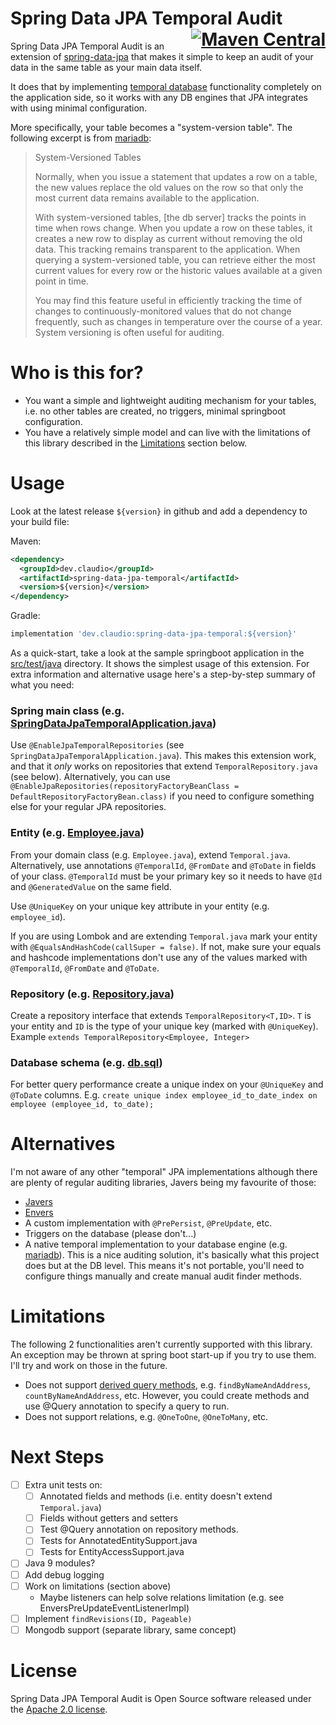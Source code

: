 # Spring Data JPA Temporal Audit <div style="float:right"> [![Maven Central](https://img.shields.io/maven-central/v/dev.claudio/spring-data-jpa-temporal.svg?label=Maven%20Central&color=success)](https://search.maven.org/search?q=g:%22dev.claudio%22%20AND%20a:%22spring-data-jpa-temporal%22) </div>


Spring Data JPA Temporal Audit is an extension of [spring-data-jpa](https://github.com/spring-projects/spring-data-jpa) that makes it simple to keep an audit of your data in the same table as your main data itself.

It does that by implementing [temporal database](https://en.wikipedia.org/wiki/Temporal_database) functionality completely on the application side, so it works with any DB engines that JPA integrates with using minimal configuration.

More specifically, your table becomes a "system-version table". The following excerpt is from [mariadb](https://mariadb.com/docs/appdev/temporal-tables/#application-time-period-tables):

> System-Versioned Tables
>
> Normally, when you issue a statement that updates a row on a table, the new values replace the old values on the row so that only the most current data remains available to the application.
>
> With system-versioned tables, [the db server] tracks the points in time when rows change. When you update a row on these tables, it creates a new row to display as current without removing the old data. This tracking remains transparent to the application.
> When querying a system-versioned table, you can retrieve either the most current values for every row or the historic values available at a given point in time.
>
> You may find this feature useful in efficiently tracking the time of changes to continuously-monitored values that do not change frequently, such as changes in temperature over the course of a year. System versioning is often useful for auditing.

# Who is this for?

- You want a simple and lightweight auditing mechanism for your tables, i.e. no other tables are created, no triggers, minimal springboot configuration.
- You have a relatively simple model and can live with the limitations of this library described in the [Limitations](#Limitations) section below.

# Usage

Look at the latest release `${version}` in github and add a dependency to your build file:

Maven:
```xml
<dependency>
  <groupId>dev.claudio</groupId>
  <artifactId>spring-data-jpa-temporal</artifactId>
  <version>${version}</version>
</dependency>
```

Gradle:
```groovy
implementation 'dev.claudio:spring-data-jpa-temporal:${version}'
```

As a quick-start, take a look at the sample springboot application in the [src/test/java](src/test/java) directory. It shows the simplest usage of this extension. For extra information and alternative usage here's a step-by-step summary of what you need:

### Spring main class (e.g. [SpringDataJpaTemporalApplication.java](src/test/java/dev/claudio/jpatemporal/SpringDataJpaTemporalApplication.java))

Use `@EnableJpaTemporalRepositories` (see `SpringDataJpaTemporalApplication.java`).
This makes this extension work, and that it _only_ works on repositories that extend `TemporalRepository.java` (see below).
Alternatively, you can use `@EnableJpaRepositories(repositoryFactoryBeanClass = DefaultRepositoryFactoryBean.class)` if you need to configure something else for your regular JPA repositories.

### Entity (e.g. [Employee.java](src/test/java/dev/claudio/jpatemporal/domain/Employee.java))

From your domain class (e.g. `Employee.java`), extend `Temporal.java`. Alternatively, use annotations `@TemporalId`, `@FromDate` and `@ToDate` in fields of your class.
   `@TemporalId` must be your primary key so it needs to have `@Id` and `@GeneratedValue` on the same field.

Use `@UniqueKey` on your unique key attribute in your entity (e.g. `employee_id`).

If you are using Lombok and are extending `Temporal.java` mark your entity with `@EqualsAndHashCode(callSuper = false)`.
   If not, make sure your equals and hashcode implementations don't use any of the values marked with `@TemporalId`, `@FromDate` and `@ToDate`.

### Repository (e.g. [Repository.java](src/test/java/dev/claudio/jpatemporal/repository/Repository.java))

Create a repository interface that extends `TemporalRepository<T,ID>`. `T` is your entity and `ID` is the type of your unique key (marked with `@UniqueKey`).
   Example `extends TemporalRepository<Employee, Integer>`

### Database schema (e.g. [db.sql](src/test/resources/db.sql))

For better query performance create a unique index on your `@UniqueKey` and `@ToDate` columns. E.g. `create unique index employee_id_to_date_index on employee (employee_id, to_date);`

# Alternatives

I'm not aware of any other "temporal" JPA implementations although there are plenty of regular auditing libraries, Javers being my favourite of those:

- [Javers](https://github.com/javers/javers)
- [Envers](https://github.com/spring-projects/spring-data-envers) 
- A custom implementation with `@PrePersist`, `@PreUpdate`, etc.
- Triggers on the database (please don't...)
- A native temporal implementation to your database engine (e.g. [mariadb](https://mariadb.com/docs/appdev/temporal-tables/#application-time-period-tables)).
  This is a nice auditing solution, it's basically what this project does but at the DB level.
  This means it's not portable, you'll need to configure things manually and create manual audit finder methods.

# Limitations

The following 2 functionalities aren't currently supported with this library. An exception may be thrown at spring boot start-up if you try to use them. I'll try and work on those in the future. 

- Does not support [derived query methods](https://www.baeldung.com/spring-data-derived-queries), e.g. `findByNameAndAddress`, `countByNameAndAddress`, etc. However, you could create methods and use @Query annotation to specify a query to run.
- Does not support relations, e.g. `@OneToOne`, `@OneToMany`, etc.

# Next Steps

- [ ] Extra unit tests on:
  - [ ] Annotated fields and methods (i.e. entity doesn't extend `Temporal.java`)
  - [ ] Fields without getters and setters
  - [ ] Test @Query annotation on repository methods.
  - [ ] Tests for AnnotatedEntitySupport.java
  - [ ] Tests for EntityAccessSupport.java
- [ ] Java 9 modules?
- [ ] Add debug logging
- [ ] Work on limitations (section above)
  - Maybe listeners can help solve relations limitation (e.g. see EnversPreUpdateEventListenerImpl)
- [ ] Implement `findRevisions(ID, Pageable)`
- [ ] Mongodb support (separate library, same concept)

# License

Spring Data JPA Temporal Audit is Open Source software released under the [Apache 2.0 license](https://www.apache.org/licenses/LICENSE-2.0.html).
